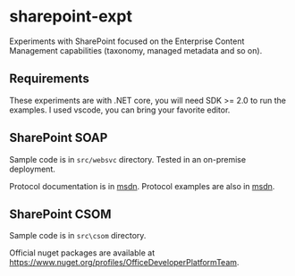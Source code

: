 # sharepoint-expt
Experiments with SharePoint focused on the Enterprise Content Management capabilities (taxonomy, managed metadata and so on).

## Requirements
These experiments are with .NET core, you will need SDK >= 2.0 to run the examples. I used vscode, you can bring your favorite editor.

## SharePoint SOAP
Sample code is in `src/websvc` directory. Tested in an on-premise deployment.

Protocol documentation is in [msdn](https://msdn.microsoft.com/en-us/library/dd958731(v=office.12).aspx).
Protocol examples are also in [msdn](https://msdn.microsoft.com/en-us/library/dd958731(v=office.12).aspx).

## SharePoint CSOM
Sample code is in `src\csom` directory.

Official nuget packages are available at <https://www.nuget.org/profiles/OfficeDeveloperPlatformTeam>.
